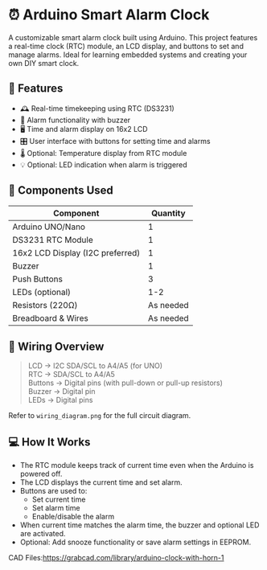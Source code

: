 # ⏰ Arduino Smart Alarm Clock

A customizable smart alarm clock built using Arduino. This project features a real-time clock (RTC) module, an LCD display, and buttons to set and manage alarms. Ideal for learning embedded systems and creating your own DIY smart clock.

## 🧰 Features

- 🕰️ Real-time timekeeping using RTC (DS3231)
- 🔔 Alarm functionality with buzzer
- 🖥️ Time and alarm display on 16x2 LCD
- 🎛️ User interface with buttons for setting time and alarms
- 🌡️ Optional: Temperature display from RTC module
- 💡 Optional: LED indication when alarm is triggered

## 🧱 Components Used

| Component             | Quantity |
|----------------------|----------|
| Arduino UNO/Nano     | 1        |
| DS3231 RTC Module     | 1        |
| 16x2 LCD Display (I2C preferred) | 1 |
| Buzzer               | 1        |
| Push Buttons         | 3        |
| LEDs (optional)      | 1-2      |
| Resistors (220Ω)     | As needed |
| Breadboard & Wires   | As needed |

## 🔌 Wiring Overview

> LCD → I2C SDA/SCL to A4/A5 (for UNO)  
> RTC → SDA/SCL to A4/A5  
> Buttons → Digital pins (with pull-down or pull-up resistors)  
> Buzzer → Digital pin  
> LEDs → Digital pins

Refer to `wiring_diagram.png` for the full circuit diagram.

## 💻 How It Works

- The RTC module keeps track of current time even when the Arduino is powered off.
- The LCD displays the current time and set alarm.
- Buttons are used to:
  - Set current time
  - Set alarm time
  - Enable/disable the alarm
- When current time matches the alarm time, the buzzer and optional LED are activated.
- Optional: Add snooze functionality or save alarm settings in EEPROM.

CAD Files:https://grabcad.com/library/arduino-clock-with-horn-1
